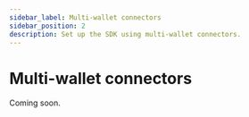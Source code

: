 ```yaml
---
sidebar_label: Multi-wallet connectors
sidebar_position: 2
description: Set up the SDK using multi-wallet connectors.
---
```


# Multi-wallet connectors

Coming soon.
